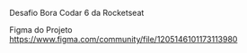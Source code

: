 Desafio Bora Codar 6 da Rocketseat

Figma do Projeto
https://www.figma.com/community/file/1205146101173113980